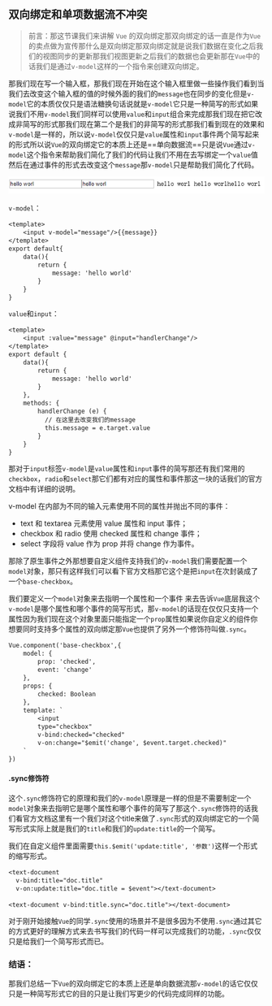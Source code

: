 ## 双向绑定和单项数据流不冲突

> 前言：那这节课我们来讲解 `Vue` 的双向绑定那双向绑定的话一直是作为`Vue`的卖点做为宣传那什么是双向绑定那双向绑定就是说我们数据在变化之后我们的视图同步的更新那我们视图更新之后我们的数据也会更新那在`Vue`中的话我们是通过`v-model`这样的一个指令来创建双向绑定。

那我们现在写一个输入框，那我们现在开始在这个输入框里做一些操作我们看到当我们去改变这个输入框的值的时候外面的我们的`message`也在同步的变化但是`v-model`它的本质仅仅只是语法糖换句话说就是`v-model`它只是一种简写的形式如果说我们不用`v-model`我们同样可以使用`value`和`input`组合来完成那我们现在把它改成非简写的形式那我们现在第二个是我们的非简写的形式那我们看到现在的效果和`v-model`是一样的，所以说`v-model`仅仅只是`value`属性和`input`事件两个简写起来的形式所以说`Vue`的双向绑定它的本质上还是==单向数据流==只是说`Vue`通过`v-model`这个指令来帮助我们简化了我们的代码让我们不用在去写绑定一个`value`值然后在通过事件的形式去改变这个`message`那`v-model`只是帮助我们简化了代码。

![image](./1.png)

`v-model`：
```
<template>
    <input v-model="message"/>{{message}}
</template>
export default{
    data(){
        return {
            message: 'hello world'
        }
    }
}
```
`value`和`input`：

```
<template>
    <input :value="message" @input="handlerChange"/>
</template>
export default {
    data(){
        return {
            message: 'hello world'
        }
    },
    methods: {
        handlerChange (e) {
          // 在这里去改变我们的message
          this.message = e.target.value
        }
    }
}
```
那对于`input`标签`v-model`是`value`属性和`input`事件的简写那还有我们常用的`checkbox`，`radio`和`select`那它们都有对应的属性和事件那这一块的话我们的官方文档中有详细的说明。

v-model 在内部为不同的输入元素使用不同的属性并抛出不同的事件：

- text 和 textarea 元素使用 value 属性和 input 事件； 
- checkbox 和 radio 使用 checked 属性和 change 事件；
- select 字段将 value 作为 prop 并将 change 作为事件。

那除了原生事件之外那想要自定义组件支持我们的`v-model`我们需要配置一个`model`对象，那只有这样我们可以看下官方文档那它这个是把`input`在次封装成了一个`base-checkbox`。

我们要定义一个`model`对象来去指明一个属性和一个事件
来去告诉`Vue`底层我这个`v-model`是哪个属性和哪个事件的简写形式，那`v-model`的话现在仅仅只支持一个属性因为我们现在这个对象里面只能指定一个`prop`属性如果说你自定义的组件你想要同时支持多个属性的双向绑定那`Vue`也提供了另外一个修饰符叫做`.sync`。

```
Vue.component('base-checkbox',{
    model: {
        prop: 'checked',
        event: 'change'
    },
    props: {
        checked: Boolean
    },
    template: `
        <input
        type="checkbox"
        v-bind:checked="checked"
        v-on:change="$emit('change', $event.target.checked)"
    `
})
```

#### .sync修饰符
这个`.sync`修饰符它的原理和我们的`v-model`原理是一样的但是不需要制定一个`model`对象来去指明它是哪个属性和哪个事件的简写了那这个`.sync`修饰符的话我们看官方文档这里有一个我们对这个title来做了`.sync`形式的双向绑定它的一个简写形式实际上就是我们的`title`和我们的`update:title`的一个简写。

我们在自定义组件里面需要`this.$emit('update:title', '参数')`这样一个形式的缩写形式。

```
<text-document
  v-bind:title="doc.title"
  v-on:update:title="doc.title = $event"></text-document>

<text-document v-bind:title.sync="doc.title"></text-document>
```

对于刚开始接触`Vue`的同学`.sync`使用的场景并不是很多因为不使用`.sync`通过其它的方式更好的理解方式来去书写我们的代码一样可以完成我们的功能，`.sync`仅仅只是给我们一个简写形式而已。


### 结语：
那我们总结一下`Vue`的双向绑定它的本质上还是单向数据流那`v-model`的话它仅仅只是一种简写形式它的目的只是让我们写更少的代码完成同样的功能。

